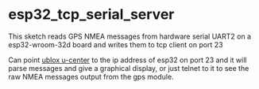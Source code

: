 # esp32_tcp_serial_server
This sketch reads GPS NMEA messages from hardware serial UART2 on a esp32-wroom-32d board and writes them to tcp client on port 23

Can point [ublox u-center](https://www.u-blox.com/en/product/u-center) to the ip address of esp32 on port 23 and it will parse
messages and give a graphical display, or just telnet to it to see the raw NMEA messages output from the gps module.
